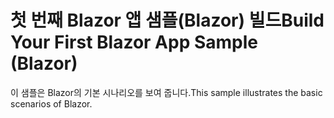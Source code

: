 # <a name="build-your-first-blazor-app-sample-blazor"></a><span data-ttu-id="80825-101">첫 번째 Blazor 앱 샘플(Blazor) 빌드</span><span class="sxs-lookup"><span data-stu-id="80825-101">Build Your First Blazor App Sample (Blazor)</span></span>

<span data-ttu-id="80825-102">이 샘플은 Blazor의 기본 시나리오를 보여 줍니다.</span><span class="sxs-lookup"><span data-stu-id="80825-102">This sample illustrates the basic scenarios of Blazor.</span></span>
